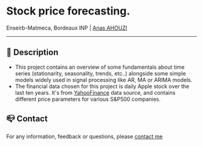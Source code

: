 # Stock price forecasting.
Enseirb-Matmeca, Bordeaux INP | [Anas AHOUZI](https://www.linkedin.com/in/aahouzi/)
***

## :monocle_face: Description
- This project contains an overview of some fundamentals about time series (stationarity, seasonality, trends, etc..) alongside some simple models widely used in signal processing like AR, MA or ARIMA models.
- The financial data chosen for this project is daily Apple stock over the last
ten years. It's from [YahooFinance](https://pypi.org/project/yfinance/) data source, and contains different price parameters for various S&P500 companies.





## :mailbox_closed: Contact
For any information, feedback or questions, please [contact me][anas-email]










[anas-email]: mailto:ahouzi2000@hotmail.fr
